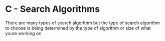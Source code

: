 # C - Search Algorithms

There are many types of search algorithm but the type of search algorithm to choose is being determined by the type of algorithm or size of what youre working on.
